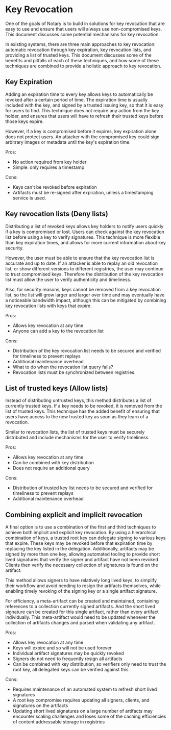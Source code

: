 # Key Revocation

One of the goals of Notary is to build in solutions for key revocation that are easy to use and ensure that users will always use non-compromised keys.
This document discusses some potential mechanisms for key revocation.

In existing systems, there are three main approaches to key revocation: automatic revocation through key expiration, key revocation lists, and providing a list of trusted keys.
This document discusses some of the benefits and pitfalls of each of these techniques, and how some of these techniques are combined to provide a holistic approach to key revocation.

## Key Expiration

Adding an expiration time to every key allows keys to automatically be revoked after a certain period of time.
The expiration time is usually included with the key, and signed by a trusted issuing key, so that it is easy for users to find.
This technique does not require any action from the key holder, and ensures that users will have to refresh their trusted keys before those keys expire.

However, if a key is compromised before it expires, key expiration alone does not protect users.
An attacker with the compromised key could sign arbitrary images or metadata until the key's expiration time.

Pros:

- No action required from key holder
- Simple: only requires a timestamp

Cons:

- Keys can't be revoked before expiration
- Artifacts must be re-signed after expiration, unless a timestamping service is used.

## Key revocation lists (Deny lists)

Distributing a list of revoked keys allows key holders to notify users quickly if a key is compromised or lost.
Users can check against the key revocation list before using a key to verify signatures.
This technique is more flexible than key expiration times, and allows for more current information about key security.

However, the user must be able to ensure that the key revocation list is accurate and up to date.
If an attacker is able to replay an old revocation list, or show different versions to different registries, the user may continue to trust compromised keys.
Therefore the distribution of the key revocation list must allow the user to verify authenticity and timeliness.

Also, for security reasons, keys cannot be removed from a key revocation list, so the list will grow larger and larger over time and may eventually have a noticeable bandwidth impact, although this can be mitigated by combining key revocation lists with keys that expire.

Pros:

- Allows key revocation at any time
- Anyone can add a key to the revocation list

Cons:

- Distribution of the key revocation list needs to be secured and verified for timeliness to prevent replays
- Additional maintenance overhead
- What to do when the revocation list query fails?
- Revocation lists must be synchronized between registries.

## List of trusted keys (Allow lists)

Instead of distributing untrusted keys, this method distributes a list of currently trusted keys.
If a key needs to be revoked, it is removed from the list of trusted keys.
This technique has the added benefit of ensuring that users have access to the new trusted key as soon as they learn of a revocation.

Similar to revocation lists, the list of trusted keys must be securely distributed and include mechanisms for the user to verify timeliness.

Pros:

- Allows key revocation at any time
- Can be combined with key distribution
- Does not require an additional query

Cons:

- Distribution of trusted key list needs to be secured and verified for timeliness to prevent replays
- Additional maintenance overhead

## Combining explicit and implicit revocation

A final option is to use a combination of the first and third techniques to achieve both implicit and explicit key revocation.
By using a hierarchical combination of keys, a trusted root key can delegate signing to various keys that expire.
These keys may be revoked before that expiration time by replacing the key listed in the delegation.
Additionally, artifacts may be signed by more than one key, allowing automated tooling to provide short lived signatures that verify the signer and artifact have not been revoked.
Clients then verify the necessary collection of signatures is found on the artifact.

This method allows signers to have relatively long lived keys, to simplify their workflow and avoid needing to resign the artifacts themselves, while enabling timely revoking of the signing key or a single artifact signature.

For efficiency, a meta-artifact can be created and maintained, containing references to a collection currently signed artifacts.
And the short lived signature can be created for this single artifact, rather than every artifact individually.
This meta-artifact would need to be updated whenever the collection of artifacts changes and parsed when validating any artifact.

Pros:

- Allows key revocation at any time
- Keys will expire and so will not be used forever
- Individual artifact signatures may be quickly revoked
- Signers do not need to frequently resign all artifacts
- Can be combined with key distribution, so verifiers only need to trust the root key, all delegated keys can be verified against this

Cons:

- Requires maintenance of an automated system to refresh short lived signatures
- A root key compromise requires updating all signers, clients, and signatures on the artifacts
- Updating short lived signatures on a large number of artifacts may encounter scaling challenges and loses some of the caching efficiencies of content addressable storage in registries
